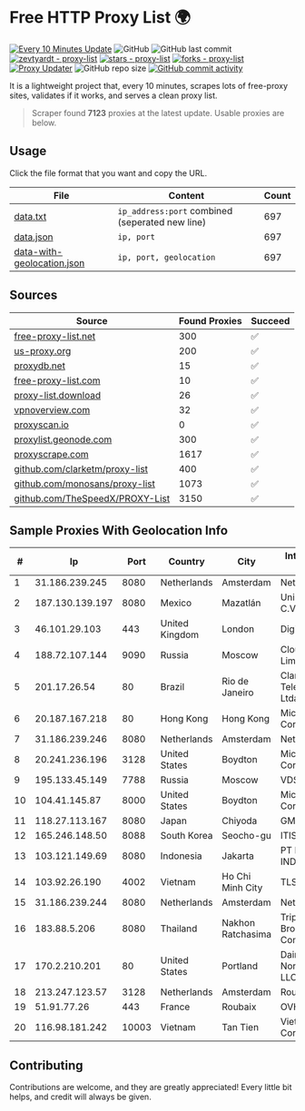 
# Free HTTP Proxy List 🌍

[![Every 10 Minutes Update](https://github.com/mertguvencli/http-proxy-list/actions/workflows/main.yml/badge.svg?branch=main)](https://github.com/mertguvencli/http-proxy-list/actions/workflows/main.yml)
![GitHub](https://img.shields.io/github/license/mertguvencli/http-proxy-list)
![GitHub last commit](https://img.shields.io/github/last-commit/mertguvencli/http-proxy-list)
[![zevtyardt - proxy-list](https://img.shields.io/static/v1?label=zevtyardt&message=proxy-list&color=blue&logo=github)](https://github.com/zevtyardt/proxy-list "Go to GitHub repo")
[![stars - proxy-list](https://img.shields.io/github/stars/zevtyardt/proxy-list?style=social)](https://github.com/zevtyardt/proxy-list)
[![forks - proxy-list](https://img.shields.io/github/forks/zevtyardt/proxy-list?style=social)](https://github.com/zevtyardt/proxy-list)
[![Proxy Updater](https://github.com/zevtyardt/proxy-list/workflows/Proxy%20Updater/badge.svg)](https://github.com/zevtyardt/proxy-list/actions?query=workflow:"Proxy+Updater")
![GitHub repo size](https://img.shields.io/github/repo-size/zevtyardt/proxy-list)
[![GitHub commit activity](https://img.shields.io/github/commit-activity/m/zevtyardt/proxy-list?logo=commits)](https://github.com/zevtyardt/proxy-list/commits/main)

It is a lightweight project that, every 10 minutes, scrapes lots of free-proxy sites, validates if it works, and serves a clean proxy list.

> Scraper found **7123** proxies at the latest update. Usable proxies are below.

## Usage

Click the file format that you want and copy the URL.

|File|Content|Count|
|----|-------|-----|
|[data.txt](https://raw.githubusercontent.com/mertguvencli/http-proxy-list/main/proxy-list/data.txt)|`ip_address:port` combined (seperated new line)|697|
|[data.json](https://raw.githubusercontent.com/mertguvencli/http-proxy-list/main/proxy-list/data.json)|`ip, port`|697|
|[data-with-geolocation.json](https://raw.githubusercontent.com/mertguvencli/http-proxy-list/main/proxy-list/data-with-geolocation.json)|`ip, port, geolocation`|697|

## Sources

|Source|Found Proxies|Succeed|
|------|-------------|-------|
|[free-proxy-list.net](https://free-proxy-list.net)|300|✅|
|[us-proxy.org](https://www.us-proxy.org)|200|✅|
|[proxydb.net](http://proxydb.net)|15|✅|
|[free-proxy-list.com](https://free-proxy-list.com/?page=&port=&type%5B%5D=http&type%5B%5D=https&up_time=0&search=Search)|10|✅|
|[proxy-list.download](https://www.proxy-list.download/HTTP)|26|✅|
|[vpnoverview.com](https://vpnoverview.com/privacy/anonymous-browsing/free-proxy-servers)|32|✅|
|[proxyscan.io](https://www.proxyscan.io)|0|✅|
|[proxylist.geonode.com](https://proxylist.geonode.com/api/proxy-list?limit=300&page=1&sort_by=lastChecked&sort_type=desc&protocols=http,https)|300|✅|
|[proxyscrape.com](https://api.proxyscrape.com/v2/?request=displayproxies&protocol=http&timeout=10000&country=all&ssl=all&anonymity=all)|1617|✅|
|[github.com/clarketm/proxy-list](https://raw.githubusercontent.com/clarketm/proxy-list/master/proxy-list-raw.txt)|400|✅|
|[github.com/monosans/proxy-list](https://raw.githubusercontent.com/monosans/proxy-list/main/proxies/http.txt)|1073|✅|
|[github.com/TheSpeedX/PROXY-List](https://raw.githubusercontent.com/TheSpeedX/PROXY-List/master/http.txt)|3150|✅|


## Sample Proxies With Geolocation Info

|#|Ip|Port|Country|City|Internet Service Provider|
|-|--|----|-------|----|-------------------------|
|1|31.186.239.245|8080|Netherlands|Amsterdam|NetSkope Inc|
|2|187.130.139.197|8080|Mexico|Mazatlán|Uninet S.A. de C.V.|
|3|46.101.29.103|443|United Kingdom|London|DigitalOcean, LLC|
|4|188.72.107.144|9090|Russia|Moscow|Cloud technology Limited (Ltd.)|
|5|201.17.26.54|80|Brazil|Rio de Janeiro|Claro NXT Telecomunicacoes Ltda|
|6|20.187.167.218|80|Hong Kong|Hong Kong|Microsoft Corporation|
|7|31.186.239.246|8080|Netherlands|Amsterdam|NetSkope Inc|
|8|20.241.236.196|3128|United States|Boydton|Microsoft Corporation|
|9|195.133.45.149|7788|Russia|Moscow|VDS|
|10|104.41.145.87|8000|United States|Boydton|Microsoft Corporation|
|11|118.27.113.167|8080|Japan|Chiyoda|GMO Internet, Inc.|
|12|165.246.148.50|8088|South Korea|Seocho-gu|ITIS|
|13|103.121.149.69|8080|Indonesia|Jakarta|PT EMERIO INDONESIA|
|14|103.92.26.190|4002|Vietnam|Ho Chi Minh City|TLSOFT|
|15|31.186.239.244|8080|Netherlands|Amsterdam|NetSkope Inc|
|16|183.88.5.206|8080|Thailand|Nakhon Ratchasima|Triple T Broadband Public Company Limited|
|17|170.2.210.201|80|United States|Portland|Daimler Trucks of North America LLC|
|18|213.247.123.57|3128|Netherlands|Amsterdam|Routit BV|
|19|51.91.77.26|443|France|Roubaix|OVH SAS|
|20|116.98.181.242|10003|Vietnam|Tan Tien|Viettel Corporation|



## Contributing

Contributions are welcome, and they are greatly appreciated! Every
little bit helps, and credit will always be given.

